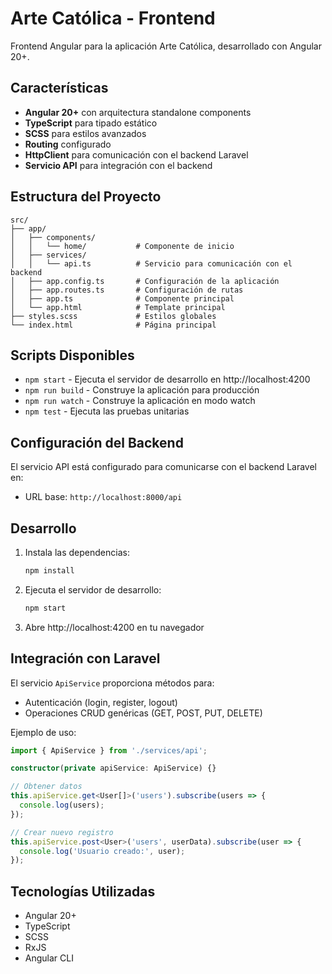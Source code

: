 # Arte Católica - Frontend

Frontend Angular para la aplicación Arte Católica, desarrollado con Angular 20+.

## Características

- **Angular 20+** con arquitectura standalone components
- **TypeScript** para tipado estático
- **SCSS** para estilos avanzados
- **Routing** configurado
- **HttpClient** para comunicación con el backend Laravel
- **Servicio API** para integración con el backend

## Estructura del Proyecto

```
src/
├── app/
│   ├── components/
│   │   └── home/           # Componente de inicio
│   ├── services/
│   │   └── api.ts          # Servicio para comunicación con el backend
│   ├── app.config.ts       # Configuración de la aplicación
│   ├── app.routes.ts       # Configuración de rutas
│   ├── app.ts              # Componente principal
│   └── app.html            # Template principal
├── styles.scss             # Estilos globales
└── index.html              # Página principal
```

## Scripts Disponibles

- `npm start` - Ejecuta el servidor de desarrollo en http://localhost:4200
- `npm run build` - Construye la aplicación para producción
- `npm run watch` - Construye la aplicación en modo watch
- `npm test` - Ejecuta las pruebas unitarias

## Configuración del Backend

El servicio API está configurado para comunicarse con el backend Laravel en:

- URL base: `http://localhost:8000/api`

## Desarrollo

1. Instala las dependencias:

   ```bash
   npm install
   ```

2. Ejecuta el servidor de desarrollo:

   ```bash
   npm start
   ```

3. Abre http://localhost:4200 en tu navegador

## Integración con Laravel

El servicio `ApiService` proporciona métodos para:

- Autenticación (login, register, logout)
- Operaciones CRUD genéricas (GET, POST, PUT, DELETE)

Ejemplo de uso:

```typescript
import { ApiService } from './services/api';

constructor(private apiService: ApiService) {}

// Obtener datos
this.apiService.get<User[]>('users').subscribe(users => {
  console.log(users);
});

// Crear nuevo registro
this.apiService.post<User>('users', userData).subscribe(user => {
  console.log('Usuario creado:', user);
});
```

## Tecnologías Utilizadas

- Angular 20+
- TypeScript
- SCSS
- RxJS
- Angular CLI
